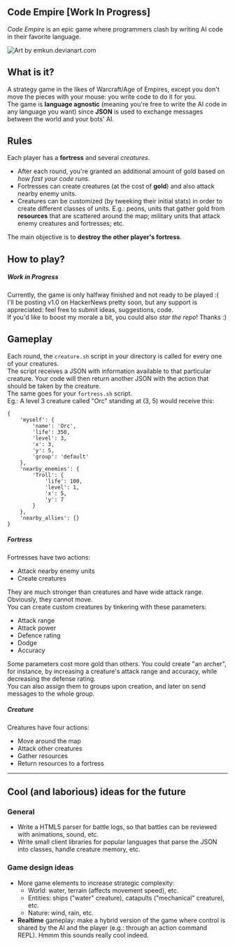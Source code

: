 Code Empire [Work In Progress]
-----------
*Code Empire* is an epic game where programmers clash by writing AI code in their favorite language.<br>

![Art by emkun.devianart.com](http://fc07.deviantart.net/fs70/f/2011/196/0/b/battle_by_emkun-d3s71ke.png "Art by emkun.devianart.com")

## What is it?

A strategy game in the likes of Warcraft/Age of Empires, except you don't move the pieces with your mouse: you write code to do it for you.<br>
The game is **language agnostic** (meaning you're free to write the AI code in any language you want) since **JSON** is used to exchange messages between the world and your bots' AI.<br>

## Rules

Each player has a **fortress** and several *creatures*.<br>
* After each round, you're granted an additional amount of gold based on _how fast your code runs_.
* Fortresses can create creatures (at the cost of **gold**) and also attack nearby enemy units. 
* Creatures can be customized (by tweeking their initial stats) in order to create different classes of units. E.g.: peons, units that gather gold from **resources** that are scattered around the map; military units that attack enemy creatures and fortresses; etc.<br>

The main objective is to **destroy the other player's fortress**.

## How to play?

##### Work in Progress

Currently, the game is only halfway finished and not ready to be played :(<br>
I'll be posting v1.0 on HackerNews pretty soon, but any support is appreciated: feel free to submit ideas, suggestions, code.<br>
If you'd like to boost my morale a bit, you could also *star the repo*! Thanks :)<br>

## Gameplay

Each round, the ```creature.sh``` script in your directory is called for every one of your creatures.<br>
The script receives a JSON with information available to that particular creature. Your code will then return another JSON with the action that should be taken by the creature.<br>
The same goes for your ```fortress.sh``` script.<br>
Eg.: A level 3 creature called "Orc" standing at (3, 5) would receive this:

    {
        'myself': {
            'name': 'Orc',
            'life': 350,
            'level': 3,
            'x': 3,
            'y': 5,
            'group': 'default'
        },
        'nearby_enemies': {
            'Troll': {
                'life': 100,
                'level': 1,
                'x': 5,
                'y': 7
            }
        },
        'nearby_allies': {}
    }

##### Fortress

Fortresses have two actions:

- Attack nearby enemy units
- Create creatures

They are much stronger than creatures and have wide attack range. Obviously, they cannot move.<br>
You can create custom creatures by tinkering with these parameters:

- Attack range
- Attack power
- Defence rating
- Dodge
- Accuracy

Some parameters cost more gold than others. You could create "an archer", for instance, by increasing a creature's attack range and accuracy, while decreasing the defense rating.<br>
You can also assign them to groups upon creation, and later on send messages to the whole group.

##### Creature

Creatures have four actions:
- Move around the map
- Attack other creatures
- Gather resources
- Return resources to a fortress

---

## Cool (and laborious) ideas for the future

### General
- Write a HTML5 parser for battle logs, so that battles can be reviewed with animations, sound, etc.
- Write small client libraries for popular languages that parse the JSON into classes, handle creature memory, etc.

### Game design ideas
- More game elements to increase strategic complexity:
    - World: water, terrain (affects movement speed), etc. 
    - Entities: ships ("water" creature), catapults ("mechanical" creature), etc. 
    - Nature: wind, rain, etc.
- **Realtime** gameplay: make a hybrid version of the game where control is shared by the AI and the player (e.g.: through an action command REPL). Hmmm this sounds really cool indeed.
